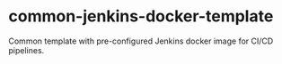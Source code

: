 # common-jenkins-docker-template
Common template with pre-configured Jenkins docker image for CI/CD pipelines.
